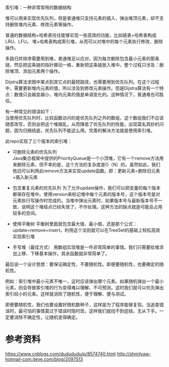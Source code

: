 索引堆：一种非常常用的数据结构


堆可以用来实现优先队列，但是普通堆只支持元素的插入、弹出堆顶元素，却不支持删除堆内元素、修改元素等操作。

普通的数据结构+哈希表往往能够实现一些高效的功能，比如链表+哈希表构成LRU、LFU。
堆+哈希表构成索引堆，从而可以对堆中的每个元素执行修改、删除操作。

多路归并排序需要用到堆，普通堆足以应对，因为每次删除包含最小元素的那条链，然后把这条链的指针挪动一格，重新把这条链放入堆中。整个过程只涉及：删除堆顶、添加元素两个操作。

Dijstra算法求图中某点到其它点的最短路径，也需要用到优先队列。在这个过程中，需要更新堆内元素的值，所以涉及到修改元素操作。但是Dijstra算法有一个特点：数值只会越变越小，堆内元素的值是单调变化的。这种情况下，普通堆也可胜任。

有一种常见的错误如下：  
当使用优先队列时，比较函数访问的是优先队列之外的数组，这个数组我们不应该随意改写，否则会把这个堆搞乱，从而降低了优先队列的性能，出现莫名其妙的问题，因为归根结底，优先队列不能这么用。完善的解决方法就是使用索引堆。


此repo实现了三个版本的索引堆：
* 可删除元素的优先队列  
Java集合框架中提供的PriorityQueue是一个小顶堆，它有一个remove方法用来删除元素，但不幸的是，这个方法的复杂度是O（N）的。虽然如此，我们依旧可以利用此remove方法来实现update函数。即：更新元素=删除旧元素+插入新元素

* 包含重复元素的优先队列
为了允许update操作，我们可以把变量的每个版本都保存在堆中。使用version来标记堆中每个元素的版本号，这个版本号是对元素执行写操作时完成的。当堆中弹出元素时，如果版本号与最新版本号不一致，说明这个堆结点已经失效了，不作处理。这种方法的缺点就是可能会占用较多的空间。

* 使用平衡树
平衡树里面就包含最大值、最小值，还是那个公式：update=remove+insert，利用这个法则就可以在TreeSet的基础上轻松高效实现索引堆

* 手写堆（最佳方式）
用数组实现堆是一件非常简单的事情。我们只需要给堆添加上移、下移基本操作，其余函数就非常简单了。

最后说一个设计思想：要保证确定性，不要随机性。即便要随机性，也要确定的随机性。

例如：索引堆中最小元素不唯一，这时应该弹出哪个元素。如果随机弹出一个最小元素，则会导致索引堆的行为变得难以理解、不可预测。这时我们就可以优先弹出索引较小的元素。这样就消除了随机性，便于理解、便与测试。

即便要随机性，我们也要设置好随机数种子，这样是为了程序能够复现。当追查错误时，最可怕的事情莫过于错误时隐时现，这样我们就找不到症结，无从下手。一定要消除不确定性，让随机变得确定。

# 参考资料
https://www.cnblogs.com/dudududu/p/8574740.html
http://shmilyaw-hotmail-com.iteye.com/blog/2097513
